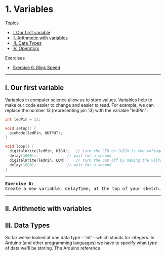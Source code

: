 # 1. Variables

Topics
* [I. Our first variable](#i-what-is-Arduino)
* [II. Arithmetic with variables](#ii-arithmetic-with-variables)
* [III. Data Types](#iii-data-types)
* [IV. Operators](#iv-operators)

Exercises
* [Exercise 0. Blink Speed](#ex0)

---

## I. Our first variable
Variables in computer science allow us to store values. Variables help to make our code easier to change and easier to read. For example, we can replace the number 13 (representing pin 13) with the variable "ledPin":

```c++
int ledPin = 13;

void setup() {
  pinMode(ledPin, OUTPUT);
}

void loop() {
  digitalWrite(ledPin, HIGH);   // turn the LED on (HIGH is the voltage level)
  delay(1000);              // wait for a second
  digitalWrite(ledPin, LOW);    // turn the LED off by making the voltage LOW
  delay(1000);              // wait for a second
}
```
---

<a name="ex0"></a>
<pre>
<b>Exercise 0:</b>
Create a new variable, delayTime, at the top of your sketch.
</pre>

---

## II. Arithmetic with variables


## III. Data Types
So far we've looked at one data type - 'int' - which stands for integers. In Arduino (and other programming languages) we have to specify what *type* of data we'll be storing. The Arduino reference
